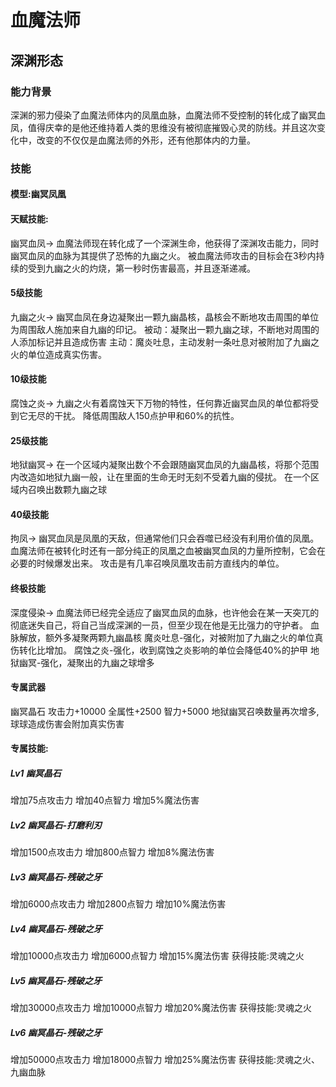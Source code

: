 # 血魔法师
## 深渊形态
### 能力背景
深渊的邪力侵染了血魔法师体内的凤凰血脉，血魔法师不受控制的转化成了幽冥血凤，值得庆幸的是他还维持着人类的思维没有被彻底摧毁心灵的防线。并且这次变化中，改变的不仅仅是血魔法师的外形，还有他那体内的力量。
### 技能

#### 模型:幽冥凤凰

#### 天赋技能:
幽冥血凤->
血魔法师现在转化成了一个深渊生命，他获得了深渊攻击能力，同时幽冥血凤的血脉为其提供了恐怖的九幽之火。
被血魔法师攻击的目标会在3秒内持续的受到九幽之火的灼烧，第一秒时伤害最高，并且逐渐递减。

#### 5级技能
九幽之火->
幽冥血凤在身边凝聚出一颗九幽晶核，晶核会不断地攻击周围的单位为周围敌人施加来自九幽的印记。
被动：凝聚出一颗九幽之球，不断地对周围的人添加标记并且造成伤害
主动：魔炎吐息，主动发射一条吐息对被附加了九幽之火的单位造成真实伤害。

#### 10级技能
腐蚀之炎->
九幽之火有着腐蚀天下万物的特性，任何靠近幽冥血凤的单位都将受到它无尽的干扰。
降低周围敌人150点护甲和60%的抗性。

#### 25级技能
地狱幽冥->
在一个区域内凝聚出数个不会跟随幽冥血凤的九幽晶核，将那个范围内改造如地狱九幽一般，让在里面的生命无时无刻不受着九幽的侵扰。
在一个区域内召唤出数颗九幽之球

#### 40级技能
拘凤->
幽冥血凤是凤凰的天敌，但通常他们只会吞噬已经没有利用价值的凤凰。血魔法师在被转化时还有一部分纯正的凤凰之血被幽冥血凤的力量所控制，它会在必要的时候爆发出来。
攻击是有几率召唤凤凰攻击前方直线内的单位。

#### 终极技能
深度侵染->
血魔法师已经完全适应了幽冥血凤的血脉，也许他会在某一天突兀的彻底迷失自己，将自己当成深渊的一员，但至少现在他是无比强力的守护者。
血脉解放，额外多凝聚两颗九幽晶核
魔炎吐息-强化，对被附加了九幽之火的单位真伤转化比增加。
腐蚀之炎-强化，收到腐蚀之炎影响的单位会降低40%的护甲
地狱幽冥-强化，凝聚出的九幽之球增多

#### 专属武器
幽冥晶石
攻击力+10000
全属性+2500
智力+5000
地狱幽冥召唤数量再次增多,球球造成伤害会附加真实伤害


#### 专属技能:
##### Lv1 幽冥晶石
增加75点攻击力
增加40点智力
增加5%魔法伤害

##### Lv2 幽冥晶石-打磨利刃
增加1500点攻击力
增加800点智力
增加8%魔法伤害

##### Lv3 幽冥晶石-残破之牙
增加6000点攻击力
增加2800点智力
增加10%魔法伤害

##### Lv4 幽冥晶石-残破之牙
增加10000点攻击力
增加6000点智力
增加15%魔法伤害
获得技能:灵魂之火

##### Lv5 幽冥晶石-残破之牙
增加30000点攻击力
增加10000点智力
增加20%魔法伤害
获得技能:灵魂之火

##### Lv6 幽冥晶石-残破之牙
增加50000点攻击力
增加18000点智力
增加25%魔法伤害
获得技能:灵魂之火、九幽血脉
